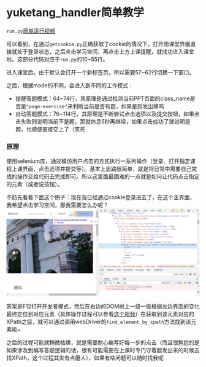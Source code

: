 # yuketang_handler简单教学

`run.py`[简单运行视频](./演示.mp4)

可以看到，在通过`getcookie.py`正确获取了cookie的情况下，打开雨课堂界面直接就处于登录状态，之后点击学习空间、再点击上方上课提醒，就成功进入课堂啦。这部分代码对应于`run.py`的10~55行。

进入课堂后，由于默认会打开一个新标签页，所以需要57~62行切换一下窗口。

之后，根据mode的不同，会进入到不同的工作模式：

- 提醒答题模式：64~74行，其原理是通过检测当前PPT页面的class_name是否是`"page-exercise"`来判断当前是否有题，如果是则发出蜂鸣
- 自动答题模式：76~114行，其原理是不断尝试点击选项以及提交按钮，如果点击失败则说明当前不是题，那就休息5秒再继续，如果点击成功了就说明是题，也顺便直接交上了（笑死

### 原理

使用selenium库，通过模仿用户点击的方式执行一系列操作（登录、打开指定课程上课界面、点击选项并提交等）。基本上思路很简单，就是将日常中需要自己完成的操作交给代码去完成即可。所以这里面最困难的一点就是如何让代码点击指定的元素（或者说按钮）。

不妨先看看下面这个例子：现在我已经通过cookie登录进去了，在这个主界面，我希望点击学习空间，那我需要怎么办呢？![微信截图_20230413163203](微信截图_20230413163203.png)

答案是F12打开开发者模式，然后在右边的DOM树上一级一级根据左边界面的变化最终定位到对应元素（具体操作过程可以参看[这个视频](./如何确定一个元素的XPath.mp4)）在获取到该元素对应的XPath之后，就可以通过调用webDriver的`find_element_by_xpath`方法找到该元素啦~

之后的过程可能就稍微枯燥，就是需要耐心编写好每一步的点击（而且很尴尬的是如果涉及到编写答题逻辑的话，很有可能需要在上课时专门守着题发出来的时候去找XPath，这个过程其实有点磨人），如果有啥问题可以随时找我呢